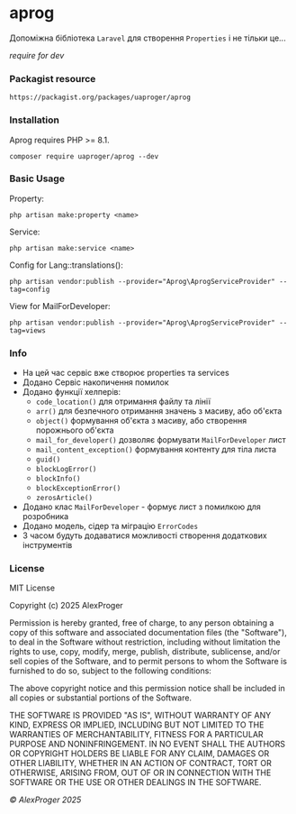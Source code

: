 # aprog

Допоміжна бібліотека `Laravel` для створення `Properties` і не тільки це...

*require for dev*

### Packagist resource

```shell
https://packagist.org/packages/uaproger/aprog
```

### Installation

Aprog requires PHP >= 8.1.

```shell
composer require uaproger/aprog --dev
```

### Basic Usage

Property:
```shell
php artisan make:property <name>
```

Service:
```shell
php artisan make:service <name>
```

Config for Lang::translations():
```shell
php artisan vendor:publish --provider="Aprog\AprogServiceProvider" --tag=config
```

View for MailForDeveloper:
```shell
php artisan vendor:publish --provider="Aprog\AprogServiceProvider" --tag=views
```


### Info

- На цей час сервіс вже створює properties та services
- Додано Сервіс накопичення помилок
- Додано функції хелперів:
    - `code_location()` для отримання файлу та лінії
    - `arr()` для безпечного отримання значень з масиву, або об'єкта
    - `object()` формування об'єкта з масиву, або створення порожнього об'єкта
    - `mail_for_developer()` дозволяє формувати `MailForDeveloper` лист
    - `mail_content_exception()` формування контенту для тіла листа
    - `guid()`
    - `blockLogError()`
    - `blockInfo()`
    - `blockExceptionError()`
    - `zerosArticle()`
- Додано клас `MailForDeveloper` - формує лист з помилкою для розробника
- Додано модель, сідер та міграцію `ErrorCodes`
- З часом будуть додаватися можливості створення додаткових інструментів

### License
MIT License

Copyright (c) 2025 AlexProger

Permission is hereby granted, free of charge, to any person obtaining a copy
of this software and associated documentation files (the "Software"), to deal
in the Software without restriction, including without limitation the rights
to use, copy, modify, merge, publish, distribute, sublicense, and/or sell
copies of the Software, and to permit persons to whom the Software is
furnished to do so, subject to the following conditions:

The above copyright notice and this permission notice shall be included in all
copies or substantial portions of the Software.

THE SOFTWARE IS PROVIDED "AS IS", WITHOUT WARRANTY OF ANY KIND, EXPRESS OR
IMPLIED, INCLUDING BUT NOT LIMITED TO THE WARRANTIES OF MERCHANTABILITY,
FITNESS FOR A PARTICULAR PURPOSE AND NONINFRINGEMENT. IN NO EVENT SHALL THE
AUTHORS OR COPYRIGHT HOLDERS BE LIABLE FOR ANY CLAIM, DAMAGES OR OTHER
LIABILITY, WHETHER IN AN ACTION OF CONTRACT, TORT OR OTHERWISE, ARISING FROM,
OUT OF OR IN CONNECTION WITH THE SOFTWARE OR THE USE OR OTHER DEALINGS IN THE
SOFTWARE.

*&copy; AlexProger 2025*